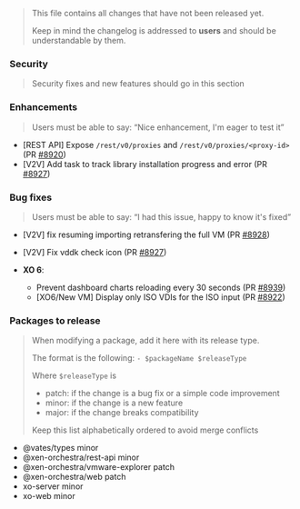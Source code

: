 > This file contains all changes that have not been released yet.
>
> Keep in mind the changelog is addressed to **users** and should be
> understandable by them.

### Security

> Security fixes and new features should go in this section

### Enhancements

> Users must be able to say: “Nice enhancement, I'm eager to test it”

- [REST API] Expose `/rest/v0/proxies` and `/rest/v0/proxies/<proxy-id>` (PR [#8920](https://github.com/vatesfr/xen-orchestra/pull/8920))
- [V2V] Add task to track library installation progress and error (PR [#8927](https://github.com/vatesfr/xen-orchestra/pull/8927))

### Bug fixes

> Users must be able to say: “I had this issue, happy to know it's fixed”

- [V2V] fix resuming importing retransfering the full VM (PR [#8928](https://github.com/vatesfr/xen-orchestra/pull/8928))
- [V2V] Fix vddk check icon (PR [#8927](https://github.com/vatesfr/xen-orchestra/pull/8927))

- **XO 6**:
  - Prevent dashboard charts reloading every 30 seconds (PR [#8939](https://github.com/vatesfr/pull/8939))
  - [XO6/New VM] Display only ISO VDIs for the ISO input (PR [#8922](https://github.com/vatesfr/xen-orchestra/pull/8922))

### Packages to release

> When modifying a package, add it here with its release type.
>
> The format is the following: `- $packageName $releaseType`
>
> Where `$releaseType` is
>
> - patch: if the change is a bug fix or a simple code improvement
> - minor: if the change is a new feature
> - major: if the change breaks compatibility
>
> Keep this list alphabetically ordered to avoid merge conflicts

<!--packages-start-->

- @vates/types minor
- @xen-orchestra/rest-api minor
- @xen-orchestra/vmware-explorer patch
- @xen-orchestra/web patch
- xo-server minor
- xo-web minor

<!--packages-end-->
